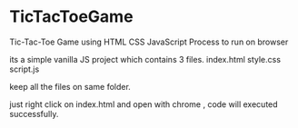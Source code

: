 # TicTacToeGame
Tic-Tac-Toe Game using HTML  CSS  JavaScript
Process to run on browser

its a simple vanilla JS project which contains 3 files. index.html style.css script.js

keep all the files on same folder.

just right click on index.html and open with chrome , code will executed successfully.
